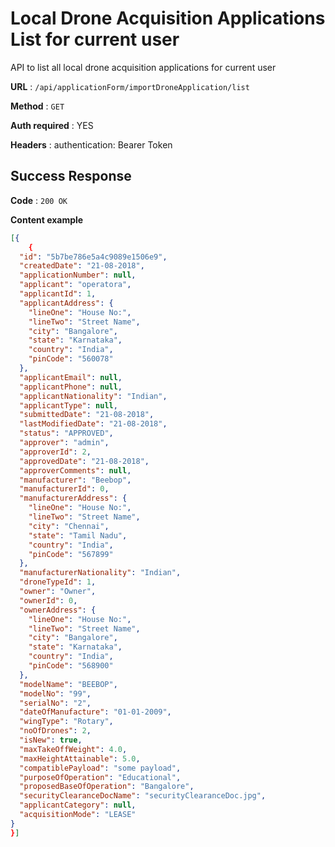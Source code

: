 # Local Drone Acquisition Applications List for current user

API to list all local drone acquisition applications for current user

**URL** : `/api/applicationForm/importDroneApplication/list`

**Method** : `GET`

**Auth required** : YES

**Headers** : authentication: Bearer Token

## Success Response

**Code** : `200 OK`

**Content example**

```json
[{
	{
  "id": "5b7be786e5a4c9089e1506e9",
  "createdDate": "21-08-2018",
  "applicationNumber": null,
  "applicant": "operatora",
  "applicantId": 1,
  "applicantAddress": {
    "lineOne": "House No:",
    "lineTwo": "Street Name",
    "city": "Bangalore",
    "state": "Karnataka",
    "country": "India",
    "pinCode": "560078"
  },
  "applicantEmail": null,
  "applicantPhone": null,
  "applicantNationality": "Indian",
  "applicantType": null,
  "submittedDate": "21-08-2018",
  "lastModifiedDate": "21-08-2018",
  "status": "APPROVED",
  "approver": "admin",
  "approverId": 2,
  "approvedDate": "21-08-2018",
  "approverComments": null,
  "manufacturer": "Beebop",
  "manufacturerId": 0,
  "manufacturerAddress": {
    "lineOne": "House No:",
    "lineTwo": "Street Name",
    "city": "Chennai",
    "state": "Tamil Nadu",
    "country": "India",
    "pinCode": "567899"
  },
  "manufacturerNationality": "Indian",
  "droneTypeId": 1,
  "owner": "Owner",
  "ownerId": 0,
  "ownerAddress": {
    "lineOne": "House No:",
    "lineTwo": "Street Name",
    "city": "Bangalore",
    "state": "Karnataka",
    "country": "India",
    "pinCode": "568900"
  },
  "modelName": "BEEBOP",
  "modelNo": "99",
  "serialNo": "2",
  "dateOfManufacture": "01-01-2009",
  "wingType": "Rotary",
  "noOfDrones": 2,
  "isNew": true,
  "maxTakeOffWeight": 4.0,
  "maxHeightAttainable": 5.0,
  "compatiblePayload": "some payload",
  "purposeOfOperation": "Educational",
  "proposedBaseOfOperation": "Bangalore",
  "securityClearanceDocName": "securityClearanceDoc.jpg",
  "applicantCategory": null,
  "acquisitionMode": "LEASE"
}
}]
```





